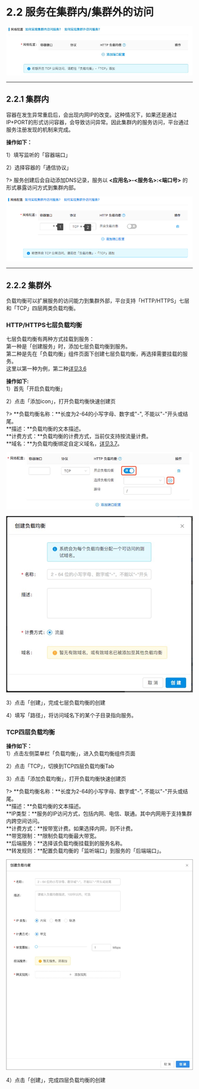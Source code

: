 # 2.2 服务在集群内/集群外的访问  


![](_figures/quick-start/cluster-app-netconfig.png)

***
## 2.2.1 集群内
容器在发生异常重启后，会出现内网IP的改变。这种情况下，如果还是通过IP+PORT的形式访问容器，会导致访问异常。因此集群内的服务访问，平台通过服务注册发现的机制来完成。

**操作如下：**    

1）填写监听的「容器端口」

2）选择容器的「通信协议」

?> 服务创建后会自动添加DNS记录，服务以 **<应用名>-<服务名>:<端口号>** 的形式暴露访问方式到集群内部。

![](_figures/quick-start/cluster-app-inside.png)
***
## 2.2.2 集群外
负载均衡可以扩展服务的访问能力到集群外部，平台支持「HTTP/HTTPS」七层和「TCP」四层两类负载均衡。
    
### HTTP/HTTPS七层负载均衡
七层负载均衡有两种方式挂载到服务：    
第一种是「创建服务」时，添加七层负载均衡到服务。    
第二种是先在「负载均衡」组件页面下创建七层负载均衡，再选择需要挂载的服务。    
这里以第一种为例，第二种[详见3.6](user-guide/loadbalance.md)

**操作如下:**    
1）首先「开启负载均衡」

2）点击「添加icon」，打开负载均衡快速创建页

?> **负载均衡名称：**长度为2-64的小写字母、数字或"-", 不能以"-"开头或结尾。<br>
   **描述：**负载均衡的文本描述。<br>
   **计费方式：**负载均衡的计费方式，当前仅支持按流量计费。<br>
   **域名：**为负载均衡绑定自定义域名，[详见3.7](user-guide/domain.md)。<br>

![](_figures/quick-start/cluster-app-7loadbalance-on.png)

![](_figures/quick-start/cluster-app-7loadbalance-on2.png)

   
3）点击「创建」，完成七层负载均衡的创建    

4）填写「路径」，将访问域名下的某个子目录指向服务。

### TCP四层负载均衡    

**操作如下：**    
1）点击左侧菜单栏「负载均衡」，进入负载均衡组件页面

2）点击「TCP」，切换到TCP四层负载均衡Tab

3）点击「添加负载均衡」，打开负载均衡快速创建页

?> **负载均衡名称：**长度为2-64的小写字母、数字或"-", 不能以"-"开头或结尾。<br>
   **描述：**负载均衡的文本描述。<br>
   **IP类型：**服务的IP访问方式，包括内网、电信、联通。其中内网用于支持集群内跨空间访问。<br>
   **计费方式：**按带宽计费。如果选择内网，则不计费。<br>
   **带宽限制：**限制负载均衡最大带宽。<br>
   **后端服务：**选择该负载均衡挂载到的服务名称。<br>
   **转发规则：**配置负载均衡的「监听端口」到服务的「后端端口」。<br>

![](_figures/quick-start/cluster-app-balance4-1.png) 
   
4）点击「创建」，完成四层负载均衡的创建    